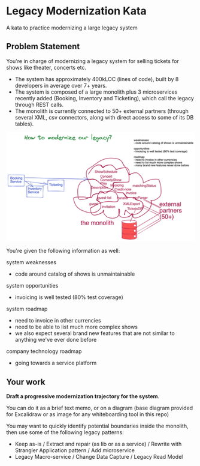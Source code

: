 # Legacy Modernization Kata

A kata to practice modernizing a large legacy system


## Problem Statement

You're in charge of modernizing a legacy system for selling tickets for shows like theater, concerts etc.

- The system has approximately 400kLOC (lines of code), built by 8 developers in average over 7+ years. 
- The system is composed of a large monolith plus 3 microservices recently added (Booking, Inventory and Ticketing), which call the legacy through REST calls. 
- The monolith is currently connected to 50+ external partners (through several XML, csv connectors, along with direct access to some of its DB tables).  

![The system as a monolith + 3 services](https://github.com/cyriux/legacy-modernization-kata/blob/main/legacy-kata.png)

You're given the following information as well:

system weaknesses
- code around catalog of shows is unmaintainable

system opportunities
- invoicing is well tested (80% test coverage)

system roadmap
- need to invoice in other currencies
- need to be able to list much more complex shows
- we also expect several brand new features that are not similar to anything we've ever done before

company technology roadmap
- going towards a service platform


## Your work

**Draft a progressive modernization trajectory for the system**. 

You can do it as a brief text memo, or on a diagram (base diagram provided for Excalidraw or as image for any whiteboarding tool in this repo)

You may want to quickly identify potential boundaries inside the monolith, then use some of the following legacy patterns:
- Keep as-is / Extract and repair (as lib or as a service) / Rewrite with Strangler Application pattern / Add microservice
- Legacy Macro-service / Change Data Capture / Legacy Read Model


